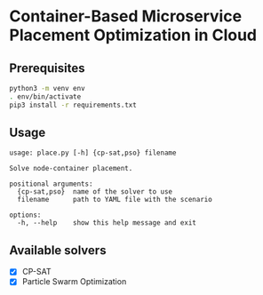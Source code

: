 # Container-Based Microservice Placement Optimization in Cloud

## Prerequisites

```bash
python3 -m venv env
. env/bin/activate
pip3 install -r requirements.txt
```

## Usage

```
usage: place.py [-h] {cp-sat,pso} filename

Solve node-container placement.

positional arguments:
  {cp-sat,pso}  name of the solver to use
  filename      path to YAML file with the scenario

options:
  -h, --help    show this help message and exit
```

## Available solvers

- [x] CP-SAT
- [x] Particle Swarm Optimization
